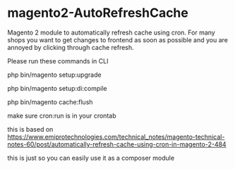 # magento2-AutoRefreshCache
Magento 2 module to automatically refresh cache using cron.
For many shops you want to get changes to frontend as soon as possible and you are annoyed by clicking through cache refresh.

Please run these commands in CLI 

php bin/magento setup:upgrade

php bin/magento setup:di:compile

php bin/magento cache:flush

make sure cron:run is in your crontab

this is based on https://www.emiprotechnologies.com/technical_notes/magento-technical-notes-60/post/automatically-refresh-cache-using-cron-in-magento-2-484

this is just so you can easily use it as a composer module

